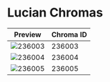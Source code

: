 # Lucian Chromas

| Preview | Chroma ID |
|---------|-----------|
| ![236003](https://raw.communitydragon.org/latest/plugins/rcp-be-lol-game-data/global/default/v1/champion-chroma-images/236/236003.png) | 236003 |
| ![236004](https://raw.communitydragon.org/latest/plugins/rcp-be-lol-game-data/global/default/v1/champion-chroma-images/236/236004.png) | 236004 |
| ![236005](https://raw.communitydragon.org/latest/plugins/rcp-be-lol-game-data/global/default/v1/champion-chroma-images/236/236005.png) | 236005 |
